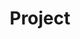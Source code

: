 ---
layout: list    # list 고정이다. _layout 폴더의 list.html을 쓴다는 말인듯?
title: Project # 들어가면 나오는 게시판 제목이다.
slug: project
# slug는  공식 홈페이지에서는 식별값이라고 한다. 중요.
# 나는 그냥 (게시판 글 dir 이름, _featured_categories에 md파일명 다 맞췄다. 

description: >
  무럭무럭 성장 시켜 준 거름들
sitemap: true
---